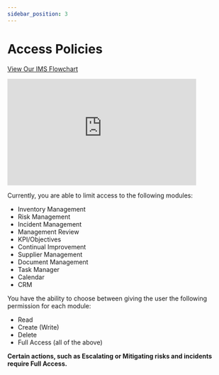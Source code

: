 ```yaml
---
sidebar_position: 3
---
```


# Access Policies

<p>
<a target="\_blank" href={require('./Our IMS.pdf').default}> 
View Our IMS Flowchart
</a>
</p>

<iframe width="426" height="240" src="https://www.youtube.com/embed/8w_M5F7kIME" title="Access Policies" alt="02-02 - Access Policies (Video)" frameborder="0" allow="fullscreen" allowfullscreen></iframe>

 Currently, you are able to limit access to the following modules:

+ Inventory Management
+ Risk Management
+ Incident Management
+ Management Review
+ KPI/Objectives
+ Continual Improvement
+ Supplier Management
+ Document Management
+ Task Manager
+ Calendar
+ CRM

You have the ability to choose between giving the user the following permission for each module:

+ Read
+ Create (Write)
+ Delete
+ Full Access (all of the above)

**Certain actions, such as Escalating or Mitigating risks and incidents require Full Access.**
